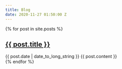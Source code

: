 ```yaml
---
title: Blog
date: 2020-11-27 01:50:00 Z
---
```


{% for post in site.posts %}
  <article>
    <h2>
      <a href="{{ post.url | prepend: site.baseurl }}">
        {{ post.title }}
      </a>
    </h2>
    <time datetime="{{ post.date | date: "%Y-%m-%d" }}">{{ post.date | date_to_long_string }}</time>
    {{ post.content }}
  </article>
{% endfor %}